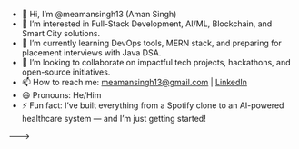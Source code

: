 - 👋 Hi, I’m @meamansingh13 (Aman Singh)
- 👀 I’m interested in Full-Stack Development, AI/ML, Blockchain, and Smart City solutions.
- 🌱 I’m currently learning DevOps tools, MERN stack, and preparing for placement interviews with Java DSA.
- 💞️ I’m looking to collaborate on impactful tech projects, hackathons, and open-source initiatives.
- 📫 How to reach me: meamansingh13@gmail.com | [LinkedIn](https://www.linkedin.com/in/aman-singh-nagar/)
- 😄 Pronouns: He/Him
- ⚡ Fun fact: I’ve built everything from a Spotify clone to an AI-powered healthcare system — and I’m just getting started!

--->
